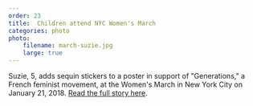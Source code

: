 ```yaml
---
order: 23
title:  Children attend NYC Women's March
categories: photo
photo:
    filename: march-suzie.jpg
    large: true
---
```


Suzie, 5, adds sequin stickers to a poster in support of "Generations," a French feminist movement, at the Women's March in New York City on January 21, 2018. [Read the full story here](http://nycitylens.com/2018/01/united-they-stood/).